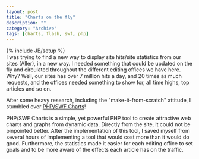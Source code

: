 ```yaml
--- 
layout: post 
title: "Charts on the fly"
description: ""
category: "Archive"
tags: [charts, flash, swf, php]
---
```

{% include JB/setup %}  
I was trying to find a new way to display site hits/site statistics from our sites (Aller), in a new way. I needed something that could be updated on the fly and circulated throughout the different editing offices we have here. Why? Well, our sites has over 7 million hits a day, and 20 times as much requests, and the offices needed something to show for, all time highs, top articles and so on.

After some heavy research, including the "make-it-from-scratch" attitude, I stumbled over <a href="http://www.maani.us/charts/index.php">PHP/SWF Charts</a>!

PHP/SWF Charts is a simple, yet powerful PHP tool to create attractive web charts and graphs from dynamic data. Directly from the site, it could not be pinpointed better. After the implementation of this tool, I saved myself from several hours of implementing a tool that would cost more than it would do good. Furthermore, the statistics made it easier for each editing office to set goals and to be more aware of the effects each article has on the traffic.
